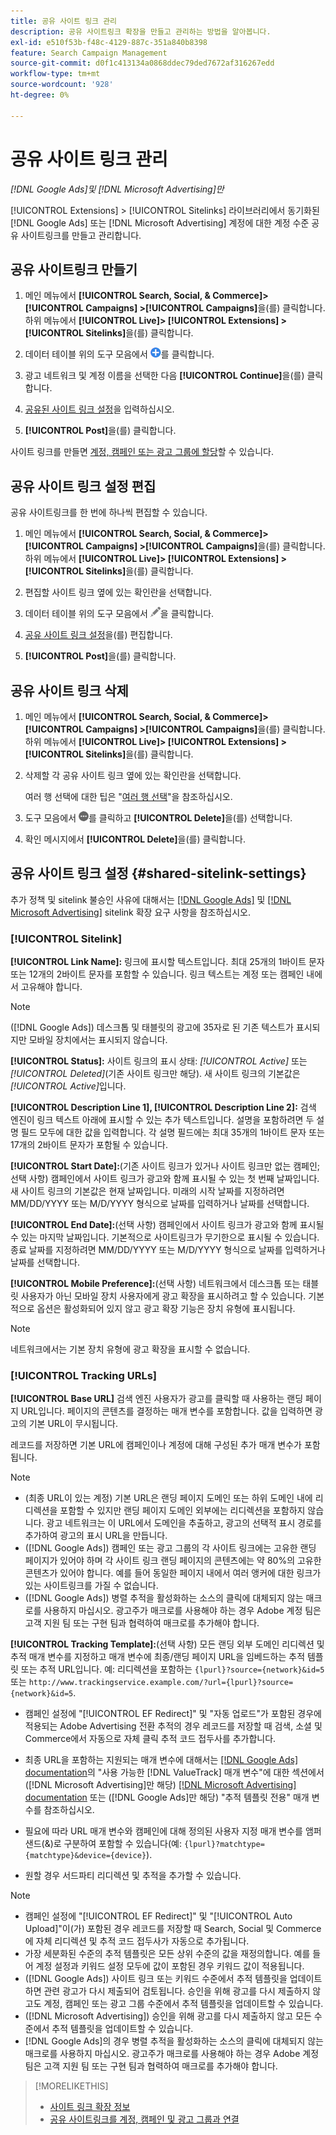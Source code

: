 ```yaml
---
title: 공유 사이트 링크 관리
description: 공유 사이트링크 확장을 만들고 관리하는 방법을 알아봅니다.
exl-id: e510f53b-f48c-4129-887c-351a840b8398
feature: Search Campaign Management
source-git-commit: d0f1c413134a0868ddec79ded7672af316267edd
workflow-type: tm+mt
source-wordcount: '928'
ht-degree: 0%

---
```


# 공유 사이트 링크 관리

*[!DNL Google Ads]및 [!DNL Microsoft Advertising]만*

[!UICONTROL Extensions] > [!UICONTROL Sitelinks] 라이브러리에서 동기화된 [!DNL Google Ads] 또는 [!DNL Microsoft Advertising] 계정에 대한 계정 수준 공유 사이트링크를 만들고 관리합니다.

## 공유 사이트링크 만들기

1. 메인 메뉴에서 **[!UICONTROL Search, Social, & Commerce]> [!UICONTROL Campaigns] >[!UICONTROL Campaigns]**&#x200B;을(를) 클릭합니다. 하위 메뉴에서 **[!UICONTROL Live]> [!UICONTROL Extensions] >[!UICONTROL Sitelinks]**&#x200B;을(를) 클릭합니다.

1. 데이터 테이블 위의 도구 모음에서 ![만들기](/help/search-social-commerce/assets/add.png "만들기")를 클릭합니다.

1. 광고 네트워크 및 계정 이름을 선택한 다음 **[!UICONTROL Continue]**&#x200B;을(를) 클릭합니다.

1. [공유된 사이트 링크 설정](#shared-sitelink-settings)을 입력하십시오.

1. **[!UICONTROL Post]**&#x200B;을(를) 클릭합니다.

사이트 링크를 만들면 [계정, 캠페인 또는 광고 그룹에 할당](sitelink-extension-associate.md)할 수 있습니다.

## 공유 사이트 링크 설정 편집

공유 사이트링크를 한 번에 하나씩 편집할 수 있습니다.

1. 메인 메뉴에서 **[!UICONTROL Search, Social, & Commerce]> [!UICONTROL Campaigns] >[!UICONTROL Campaigns]**&#x200B;을(를) 클릭합니다. 하위 메뉴에서 **[!UICONTROL Live]> [!UICONTROL Extensions] >[!UICONTROL Sitelinks]**&#x200B;을(를) 클릭합니다.

1. 편집할 사이트 링크 옆에 있는 확인란을 선택합니다.

1. 데이터 테이블 위의 도구 모음에서 ![편집](/help/search-social-commerce/assets/edit.png "편집")을 클릭합니다.

1. [공유 사이트 링크 설정](#shared-sitelink-settings)을(를) 편집합니다.

1. **[!UICONTROL Post]**&#x200B;을(를) 클릭합니다.

## 공유 사이트 링크 삭제

1. 메인 메뉴에서 **[!UICONTROL Search, Social, & Commerce]> [!UICONTROL Campaigns] >[!UICONTROL Campaigns]**&#x200B;을(를) 클릭합니다. 하위 메뉴에서 **[!UICONTROL Live]> [!UICONTROL Extensions] >[!UICONTROL Sitelinks]**&#x200B;을(를) 클릭합니다.

1. 삭제할 각 공유 사이트 링크 옆에 있는 확인란을 선택합니다.

   여러 행 선택에 대한 팁은 &quot;[여러 행 선택](/help/search-social-commerce/common-tasks/navigation-editing-selection/multiple-rows-select.md)&quot;을 참조하십시오.

1. 도구 모음에서 ![자세히](/help/search-social-commerce/assets/more.png "자세히")를 클릭하고 **[!UICONTROL Delete]**&#x200B;을(를) 선택합니다.

1. 확인 메시지에서 **[!UICONTROL Delete]**&#x200B;을(를) 클릭합니다.

## 공유 사이트 링크 설정 {#shared-sitelink-settings}

추가 정책 및 sitelink 불승인 사유에 대해서는 [[!DNL Google Ads]](https://support.google.com/adspolicy/answer/1054210) 및 [[!DNL Microsoft Advertising]](https://help.ads.microsoft.com/#apex/ads/en/ext60206) sitelink 확장 요구 사항을 참조하십시오.

### [!UICONTROL Sitelink]

**[!UICONTROL Link Name]:** 링크에 표시할 텍스트입니다. 최대 25개의 1바이트 문자 또는 12개의 2바이트 문자를 포함할 수 있습니다. 링크 텍스트는 계정 또는 캠페인 내에서 고유해야 합니다.

>[!NOTE]
>
>([!DNL Google Ads]) 데스크톱 및 태블릿의 광고에 35자로 된 기존 텍스트가 표시되지만 모바일 장치에서는 표시되지 않습니다.

**[!UICONTROL Status]:** 사이트 링크의 표시 상태: *[!UICONTROL Active]* 또는 *[!UICONTROL Deleted]*(기존 사이트 링크만 해당). 새 사이트 링크의 기본값은 *[!UICONTROL Active]*&#x200B;입니다.

**[!UICONTROL Description Line 1], [!UICONTROL Description Line 2]:** 검색 엔진이 링크 텍스트 아래에 표시할 수 있는 추가 텍스트입니다. 설명을 포함하려면 두 설명 필드 모두에 대한 값을 입력합니다. 각 설명 필드에는 최대 35개의 1바이트 문자 또는 17개의 2바이트 문자가 포함될 수 있습니다.

**[!UICONTROL Start Date]:**(기존 사이트 링크가 있거나 사이트 링크만 없는 캠페인; 선택 사항) 캠페인에서 사이트 링크가 광고와 함께 표시될 수 있는 첫 번째 날짜입니다. 새 사이트 링크의 기본값은 현재 날짜입니다. 미래의 시작 날짜를 지정하려면 MM/DD/YYYY 또는 M/D/YYYY 형식으로 날짜를 입력하거나   날짜를 선택합니다.

**[!UICONTROL End Date]:**(선택 사항) 캠페인에서 사이트 링크가 광고와 함께 표시될 수 있는 마지막 날짜입니다. 기본적으로 사이트링크가 무기한으로 표시될 수 있습니다. 종료 날짜를 지정하려면 MM/DD/YYYY 또는 M/D/YYYY 형식으로 날짜를 입력하거나   날짜를 선택합니다.

**[!UICONTROL Mobile Preference]:**(선택 사항) 네트워크에서 데스크톱 또는 태블릿 사용자가 아닌 모바일 장치 사용자에게 광고 확장을 표시하려고 할 수 있습니다. 기본적으로 옵션은 활성화되어 있지 않고 광고 확장 기능은 장치 유형에 표시됩니다.

>[!NOTE]
>
>네트워크에서는 기본 장치 유형에 광고 확장을 표시할 수 없습니다.

### [!UICONTROL Tracking URLs]

**[!UICONTROL Base URL]** 검색 엔진 사용자가 광고를 클릭할 때 사용하는 랜딩 페이지 URL입니다. 페이지의 콘텐츠를 결정하는 매개 변수를 포함합니다. 값을 입력하면 광고의 기본 URL이 무시됩니다.

레코드를 저장하면 기본 URL에 캠페인이나 계정에 대해 구성된 추가 매개 변수가 포함됩니다.

>[!NOTE]
>
>* (최종 URL이 있는 계정) 기본 URL은 랜딩 페이지 도메인 또는 하위 도메인 내에 리디렉션을 포함할 수 있지만 랜딩 페이지 도메인 외부에는 리디렉션을 포함하지 않습니다. 광고 네트워크는 이 URL에서 도메인을 추출하고, 광고의 선택적 표시 경로를 추가하여 광고의 표시 URL을 만듭니다.
>* ([!DNL Google Ads]) 캠페인 또는 광고 그룹의 각 사이트 링크에는 고유한 랜딩 페이지가 있어야 하며 각 사이트 링크 랜딩 페이지의 콘텐츠에는 약 80%의 고유한 콘텐츠가 있어야 합니다. 예를 들어 동일한 페이지 내에서 여러 앵커에 대한 링크가 있는 사이트링크를 가질 수 없습니다.
>* ([!DNL Google Ads]) 병렬 추적을 활성화하는 소스의 클릭에 대체되지 않는 매크로를 사용하지 마십시오. 광고주가 매크로를 사용해야 하는 경우 Adobe 계정 팀은 고객 지원 팀 또는 구현 팀과 협력하여 매크로를 추가해야 합니다.

**[!UICONTROL Tracking Template]:**(선택 사항) 모든 랜딩 외부 도메인 리디렉션 및 추적 매개 변수를 지정하고 매개 변수에 최종/랜딩 페이지 URL을 임베드하는 추적 템플릿 또는 추적 URL입니다. 예: 리디렉션을 포함하는 `{lpurl}?source={network}&id=5` 또는 `http://www.trackingservice.example.com/?url={lpurl}?source={network}&id=5`.

* 캠페인 설정에 &quot;[!UICONTROL EF Redirect]&quot; 및 &quot;자동 업로드&quot;가 포함된 경우에 적용되는 Adobe Advertising 전환 추적의 경우 레코드를 저장할 때 검색, 소셜 및 Commerce에서 자동으로 자체 클릭 추적 코드 접두사를 추가합니다.

* 최종 URL을 포함하는 지원되는 매개 변수에 대해서는 [[!DNL Google Ads] documentation](https://support.google.com/google-ads/answer/6305348)의 &quot;사용 가능한 [!DNL ValueTrack] 매개 변수&quot;에 대한 섹션에서 ([!DNL Microsoft Advertising]만 해당) [[!DNL Microsoft Advertising] documentation](https://help.ads.microsoft.com/#apex/3/en/56799) 또는 ([!DNL Google Ads]만 해당) &quot;추적 템플릿 전용&quot; 매개 변수를 참조하십시오.

* 필요에 따라 URL 매개 변수와 캠페인에 대해 정의된 사용자 지정 매개 변수를 앰퍼샌드(&amp;)로 구분하여 포함할 수 있습니다(예: `{lpurl}?matchtype={matchtype}&device={device}`).

* 원할 경우 서드파티 리디렉션 및 추적을 추가할 수 있습니다.

>[!NOTE]
>
>* 캠페인 설정에 &quot;[!UICONTROL EF Redirect]&quot; 및 &quot;[!UICONTROL Auto Upload]&quot;이(가) 포함된 경우 레코드를 저장할 때 Search, Social 및 Commerce에 자체 리디렉션 및 추적 코드 접두사가 자동으로 추가됩니다.
>* 가장 세분화된 수준의 추적 템플릿은 모든 상위 수준의 값을 재정의합니다. 예를 들어 계정 설정과 키워드 설정 모두에 값이 포함된 경우 키워드 값이 적용됩니다.
>* ([!DNL Google Ads]) 사이트 링크 또는 키워드 수준에서 추적 템플릿을 업데이트하면 관련 광고가 다시 제출되어 검토됩니다. 승인을 위해 광고를 다시 제출하지 않고도 계정, 캠페인 또는 광고 그룹 수준에서 추적 템플릿을 업데이트할 수 있습니다.
>* ([!DNL Microsoft Advertising]) 승인을 위해 광고를 다시 제출하지 않고 모든 수준에서 추적 템플릿을 업데이트할 수 있습니다.
>* [!DNL Google Ads]의 경우 병렬 추적을 활성화하는 소스의 클릭에 대체되지 않는 매크로를 사용하지 마십시오. 광고주가 매크로를 사용해야 하는 경우 Adobe 계정 팀은 고객 지원 팀 또는 구현 팀과 협력하여 매크로를 추가해야 합니다.

>[!MORELIKETHIS]
>
>* [사이트 링크 확장 정보](sitelink-extension-about.md)
>* [공유 사이트링크를 계정, 캠페인 및 광고 그룹과 연결](sitelink-extension-associate.md)

